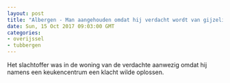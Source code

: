 ```yaml
---
layout: post
title: "Albergen - Man aangehouden omdat hij verdacht wordt van gijzeling, bedreiging en mishandeling"
date: Sun, 15 Oct 2017 09:03:00 GMT
categories: 
- overijssel 
- tubbergen 
---
```


Het slachtoffer was in de woning van de verdachte aanwezig omdat hij namens een keukencentrum een klacht wilde oplossen.
